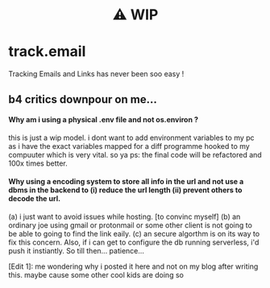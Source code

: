 <h1 align="center"> ⚠️ WIP</h1>


# track.email
Tracking Emails and Links has never been soo easy !

## b4 critics downpour on me...
#### Why am i using a physical .env file and not os.environ ?
this is just a wip model. i dont want to add environment variables to my pc as i have the exact variables mapped for a diff programme hooked to my compuuter which is very vital. so ya
ps: the final code will be refactored and 100x times better.

#### Why using a encoding system to store all info in the url and not use a dbms in the backend to (i) reduce the url length (ii) prevent others to decode the url.
(a) i just want to avoid issues while hosting.
[to convinc myself] (b) an ordinary joe using gmail or protonmail or some other client is not going to be able to going to find the link eaily. 
(c) an secure algorthm is on its way to fix this concern. 
Also, if i can get to configure the db running serverless, i'd push it instiantly. So till then... patience...


[Edit 1]: me wondering why i posted it here and not on my blog after writing this.
          maybe cause some other cool kids are doing so

